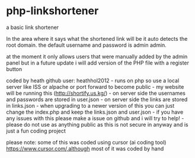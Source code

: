 # php-linkshortener
 a basic link shortener

In the area where it says what the shortened link will be it auto detects the root domain.
the default username and password is admin admin.

at the moment it only allows users that were manually added by the admin panel but in a future update i will add version of the PHP file with a register button

coded by heath github user: heathhol2012
    - runs on php so use a local server like ISS or alpache or port forward to become public
    - my website will be running this (http://shortify.us.kg/)
    - on server side the usernames and passwords are stored in user.json
    - on server side the links are stored in links.json
    - when upgrading to a newer version of this you can just change the index.php and keep the links.json and user.json
    - if you have any issues with this please make a issue on github and i will try to help!
    - please do not use as anything public as this is not secure in anyway and is just a fun coding project

please note: some of this was coded using cursor (ai coding tool) https://www.cursor.com/,although most of it was coded by hand 
